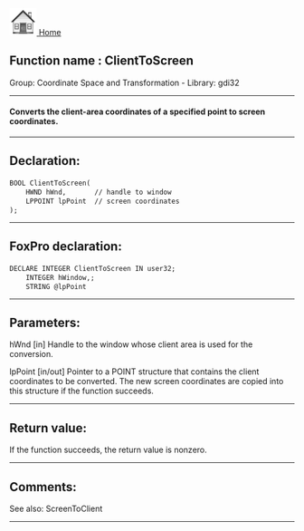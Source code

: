 [<img src="../../images/home.png"> Home ](https://github.com/VFPX/Win32API)  

## Function name : ClientToScreen
Group: Coordinate Space and Transformation - Library: gdi32    
***  


#### Converts the client-area coordinates of a specified point to screen coordinates.
***  


## Declaration:
```foxpro  
BOOL ClientToScreen(
	HWND hWnd,       // handle to window
	LPPOINT lpPoint  // screen coordinates
);  
```  
***  


## FoxPro declaration:
```foxpro  
DECLARE INTEGER ClientToScreen IN user32;
	INTEGER hWindow,;
	STRING @lpPoint  
```  
***  


## Parameters:
hWnd 
[in] Handle to the window whose client area is used for the conversion. 

lpPoint 
[in/out] Pointer to a POINT structure that contains the client coordinates to be converted. The new screen coordinates are copied into this structure if the function succeeds.  
***  


## Return value:
If the function succeeds, the return value is nonzero.  
***  


## Comments:
See also: ScreenToClient   
  
***  

